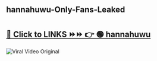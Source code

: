 
 ## hannahuwu-Only-Fans-Leaked

# <h2><a href="https://clipsfans.com/hannahuwu&ref=git">🔗 Click to LINKS ⏩⏩ 👉 🟢 hannahuwu </a></h2>

<a href="https://clipsfans.com/hannahuwu&ref=git" rel="nofollow" data-target="animated-image.originalLink"><img src="https://i.ibb.co.com/xMMVF88/686577567.gif" alt="Viral Video Original" style="max-width: 100%; display: inline-block;" data-target="animated-image.originalImage"></a>
